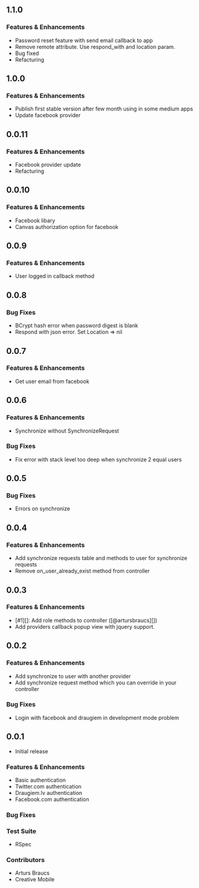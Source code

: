 ## 1.1.0

### Features & Enhancements

* Password reset feature with send email callback to app
* Remove remote attribute. Use respond_with and location param.
* Bug fixed
* Refacturing

## 1.0.0

### Features & Enhancements

* Publish first stable version after few month using in some medium apps
* Update facebook provider

## 0.0.11

### Features & Enhancements

* Facebook provider update
* Refacturing

## 0.0.10

### Features & Enhancements

* Facebook libary
* Canvas authorization option for facebook

## 0.0.9

### Features & Enhancements

* User logged in callback method

## 0.0.8

### Bug Fixes

* BCrypt hash error when password digest is blank
* Respond with json error. Set Location => nil

## 0.0.7

### Features & Enhancements

* Get user email from facebook

## 0.0.6

### Features & Enhancements

* Synchronize without SynchronizeRequest

### Bug Fixes

* Fix error with stack level too deep when synchronize 2 equal users

## 0.0.5

### Bug Fixes

* Errors on synchronize

## 0.0.4

### Features & Enhancements

* Add synchronize requests table and methods to user for synchronize requests
* Remove on_user_already_exist method from controller

## 0.0.3

### Features & Enhancements

* [#1][]: Add role methods to controller ([@artursbraucs][])
* Add providers callback popup view with jquery support.

## 0.0.2

### Features & Enhancements

* Add synchronize to user with another provider
* Add synchronize request method which you can override in your controller

### Bug Fixes

* Login with facebook and draugiem in development mode problem

## 0.0.1

* Initial release

### Features & Enhancements

* Basic authentication
* Twitter.com authentication
* Draugiem.lv authentication
* Facebook.com authentication

### Bug Fixes

### Test Suite

* RSpec

### Contributors

* Arturs Braucs
* Creative Mobile
